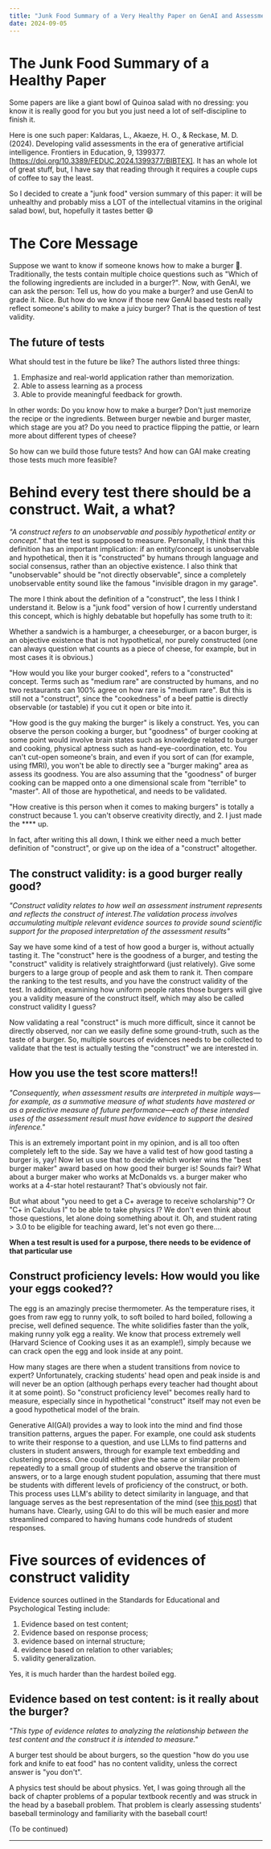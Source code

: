```yaml
---
title: "Junk Food Summary of a Very Healthy Paper on GenAI and Assessment"
date: 2024-09-05
---
```

# The Junk Food Summary of a Healthy Paper
Some papers are like a giant bowl of Quinoa salad with no dressing: you know it is really good for you but you just need a lot of self-discipline to finish it.

Here is one such paper: Kaldaras, L., Akaeze, H. O., & Reckase, M. D. (2024). Developing valid assessments in the era of generative artificial intelligence. Frontiers in Education, 9, 1399377. [https://doi.org/10.3389/FEDUC.2024.1399377/BIBTEX]. It has an whole lot of great stuff, but, I have say that reading through it requires a couple cups of coffee to say the least.

So I decided to create a "junk food" version summary of this paper: it will be unhealthy and probably miss a LOT of the intellectual vitamins in the original salad bowl, but, hopefully it tastes better 😄

# The Core Message
Suppose we want to know if someone knows how to make a burger :hamburger:. Traditionally, the tests contain multiple choice questions such as "Which of the following ingredients are included in a burger?". Now, with GenAI, we can ask the person: Tell us, how do you make a burger? and use GenAI to grade it. Nice. But how do we know if those new GenAI based tests really reflect someone's ability to make a juicy burger? That is the question of test validity.

## The future of tests
What should test in the future be like? The authors listed three things:
1. Emphasize and real-world application rather than memorization.
2. Able to assess learning as a process
3. Able to provide meaningful feedback for growth.

In other words:
Do you know how to make a burger? Don't just memorize the recipe or the ingredients. Between burger newbie and burger master, which stage are you at? Do you need to practice flipping the pattie, or learn more about different types of cheese?

So how can we build those future tests? And how can GAI make creating those tests much more feasible?

# Behind every test there should be a construct. Wait, a what?
*"A construct refers to an unobservable and possibly hypothetical entity or concept."* that the test is supposed to measure. 
Personally, I think that this definition has an important implication: if an entity/concept is unobservable and hypothetical, then it is "constructed" by humans through language and social consensus, rather than an objective existence. I also think that "unobservable" should be "not directly observable", since a completely unobservable entity sound like the famous "invisible dragon in my garage". 

The more I think about the definition of a "construct", the less I think I understand it. Below is a "junk food" version of how I currently understand this concept, which is highly debatable but hopefully has some truth to it:

Whether a sandwich is a hamburger, a cheeseburger, or a bacon burger, is an objective existence that is not hypothetical, nor purely constructed (one can always question what counts as a piece of cheese, for example, but in most cases it is obvious.)

"How would you like your burger cooked", refers to a "constructed" concept. Terms such as "medium rare" are constructed by humans, and no two restaurants can 100% agree on how rare is "medium rare". But this is still not a "construct", since the "cookedness" of a beef pattie is directly observable (or tastable) if you cut it open or bite into it.

"How good is the guy making the burger" is likely a construct. Yes, you can observe the person cooking a burger, but "goodness" of burger cooking at some point would involve brain states such as knowledge related to burger and cooking, physical aptness such as hand-eye-coordination, etc. You can't cut-open someone's brain, and even if you sort of can (for example, using fMRI), you won't be able to directly see a "burger making" area as assess its goodness. You are also assuming that the "goodness" of burger cooking can be mapped onto a one dimensional scale from "terrible" to "master". All of those are hypothetical, and needs to be validated. 

"How creative is this person when it comes to making burgers" is totally a construct because 1. you can't observe creativity directly, and 2. I just made the **** up. 

In fact, after writing this all down, I think we either need a much better definition of "construct", or give up on the idea of a "construct" altogether.

## The construct validity: is a good burger really good?

*"Construct validity relates to how well an assessment instrument represents and reflects the construct of interest.The validation process involves accumulating multiple relevant evidence sources to provide sound scientific support for the proposed interpretation of the assessment results"*

Say we have some kind of a test of how good a burger is, without actually tasting it. The "construct" here is the goodness of a burger, and testing the "construct" validity is relatively straightforward (just relatively). Give some burgers to a large group of people and ask them to rank it. Then compare the ranking to the test results, and you have the construct validity of the test. In addition, examining how uniform people rates those burgers will give you a validity measure of the construct itself, which may also be called construct validity I guess?

Now validating a real "construct" is much more difficult, since it cannot be directly observed, nor can we easily define some ground-truth, such as the taste of a burger. So, multiple sources of evidences needs to be collected to validate that the test is actually testing the "construct" we are interested in.

## How you use the test score matters!!
*"Consequently, when assessment results are interpreted in multiple ways—for example, as a summative measure of what students have mastered or as a predictive measure of future performance—each of these intended uses of the assessment result must have evidence to support the desired inference."*

This is an extremely important point in my opinion, and is all too often completely left to the side. Say we have a valid test of how good tasting a burger is, yay! Now let us use that to decide which worker wins the "best burger maker" award based on how good their burger is! Sounds fair? What about a burger maker who works at McDonalds vs. a burger maker who works at a 4-star hotel restaurant? That's obviously not fair.

But what about "you need to get a C+ average to receive scholarship"? Or "C+ in Calculus I" to be able to take physics I? We don't even think about those questions, let alone doing something about it. Oh, and student rating > 3.0 to be eligible for teaching award, let's not even go there....

**When a test result is used for a purpose, there needs to be evidence of that particular use**

## Construct proficiency levels: How would you like your eggs cooked??

The egg is an amazingly precise thermometer. As the temperature rises, it goes from raw egg to runny yolk, to soft boiled to hard boiled, following a precise, well defined sequence. The white solidifies faster than the yolk, making runny yolk egg a reality. We know that process extremely well (Harvard Science of Cooking uses it as an example!), simply because we can crack open the egg and look inside at any point. 

How many stages are there when a student transitions from novice to expert? Unfortunately, cracking students' head open and peak inside is and will never be an option (although perhaps every teacher had thought about it at some point). So "construct proficiency level" becomes really hard to measure, especially since in hypothetical "construct" itself may not even be a good hypothetical model of the brain.

Generative AI(GAI) provides a way to look into the mind and find those transition patterns, argues the paper. For example, one could ask students to write their response to a question, and use LLMs to find patterns and clusters in student answers, through for example text embedding and clustering process. One could either give the same or similar problem repeatedly to a small group of students and observe the transition of answers, or to a large enough student population, assuming that there must be students with different levels of proficiency of the construct, or both. This process uses LLM's ability to detect similarity in language, and that language serves as the best representation of the mind (see [this post](./2024-08-23-Language-Thought.md)) that humans have. Clearly, using GAI to do this will be much easier and more streamlined compared to having humans code hundreds of student responses.

# Five sources of evidences of construct validity

Evidence sources outlined in the Standards for Educational and Psychological Testing include: 
1. Evidence based on test content; 
2. Evidence based on response process; 
3. evidence based on internal structure; 
4. evidence based on relation to other variables; 
5. validity generalization.

Yes, it is much harder than the hardest boiled egg.

## Evidence based on test content: is it really about the burger?
*"This type of evidence relates to analyzing the relationship between the test content and the construct it is intended to measure."*

A burger test should be about burgers, so the question "how do you use fork and knife to eat food" has no content validity, unless the correct answer is "you don't". 

A physics test should be about physics. Yet, I was going through all the back of chapter problems of a popular textbook recently and was struck in the head by a baseball problem. That problem is clearly assessing students' baseball terminology and familiarity with the baseball court!

(To be continued)

---
<script src="https://utteranc.es/client.js"
        repo="Zhongzhou/the-learning-plumber"
        issue-term="pathname"
        theme="boxy-light"
        crossorigin="anonymous"
        label = "blog-comment"
        async>
</script>